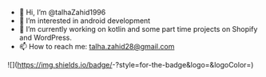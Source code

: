 - 👋 Hi, I’m @talhaZahid1996
- 👀 I’m interested in android development
- 🌱 I’m currently working on kotlin and some part time projects on Shopify and WordPress.
- 📫 How to reach me: talha.zahid28@gmail.com

<!---
talhaZahid1996/talhaZahid1996 is a ✨ special ✨ repository because its `README.md` (this file) appears on your GitHub profile.
You can click the Preview link to take a look at your changes.
--->

![<Badge Name>](https://img.shields.io/badge/<Badge Text>-<Background Color>?style=for-the-badge&logo=<Icon Name>&logoColor=<Logo Color>)
